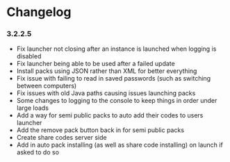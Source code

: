 Changelog
====================================

### 3.2.2.5

- Fix launcher not closing after an instance is launched when logging is disabled
- Fix launcher being able to be used after a failed update
- Install packs using JSON rather than XML for better everything
- Fix issue with failing to read in saved passwords (such as switching between computers)
- Fix issues with old Java paths causing issues launching packs
- Some changes to logging to the console to keep things in order under large loads
- Add a way for semi public packs to auto add their codes to users launcher
- Add the remove pack button back in for semi public packs
- Create share codes server side
- Add in auto pack installing (as well as share code installing) on launch if asked to do so